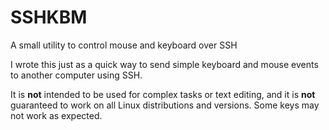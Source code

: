 # SSHKBM
A small utility to control mouse and keyboard over SSH

I wrote this just as a quick way to send simple keyboard and mouse events to another computer using SSH.

It is **not** intended to be used for complex tasks or text editing, and it is **not** guaranteed to work on all Linux distributions and versions.
Some keys may not work as expected.

